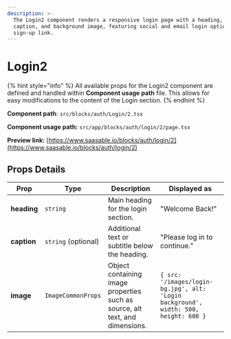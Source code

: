 ```yaml
---
description: >-
  The Login2 component renders a responsive login page with a heading, optional
  caption, and background image, featuring social and email login options, and a
  sign-up link.
---
```


# Login2

{% hint style="info" %}
All available props for the Login2 component are defined and handled within **Component usage path** file. This allows for easy modifications to the content of the Login  section.
{% endhint %}

**Component path**: `src/blocks/auth/Login/2.tsx`

**Component usage path:**  `src/app/blocks/auth/login/2/page.tsx`

**Preview link:** [https://www.saasable.io/blocks/auth/login/2](https://www.saasable.io/blocks/auth/login/2)

## Props Details

| Prop        | Type                | Description                                                                  | Displayed as                                                                        |
| ----------- | ------------------- | ---------------------------------------------------------------------------- | ----------------------------------------------------------------------------------- |
| **heading** | `string`            | Main heading for the login section.                                          | "Welcome Back!"                                                                     |
| **caption** | `string` (optional) | Additional text or subtitle below the heading.                               | "Please log in to continue."                                                        |
| **image**   | `ImageCommonProps`  | Object containing image properties such as source, alt text, and dimensions. | `{ src: '/images/login-bg.jpg', alt: 'Login background', width: 500, height: 600 }` |
